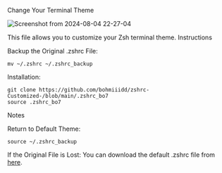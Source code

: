 Change Your Terminal Theme

![Screenshot from 2024-08-04 22-27-04](https://github.com/user-attachments/assets/e2ba5c8f-3250-4535-82dc-01ed497169e5)

This file allows you to customize your Zsh terminal theme.
Instructions

Backup the Original .zshrc File:

    mv ~/.zshrc ~/.zshrc_backup



Installation:

    git clone https://github.com/bohmiiidd/zshrc-Customized-/blob/main/.zshrc_bo7
    source .zshrc_bo7

Notes

Return to Default Theme:

    source ~/.zshrc_backup



If the Original File is Lost:
You can download the default .zshrc file from [here](https://gitlab.com/kalilinux/packages/kali-defaults/-/blob/kali/master/etc/skel/.zshrc).
